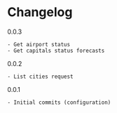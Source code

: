 # Changelog

0.0.3

    - Get airport status
    - Get capitals status forecasts

0.0.2

    - List cities request

0.0.1

    - Initial commits (configuration)

